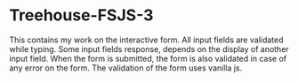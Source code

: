 # Treehouse-FSJS-3
This contains my work on the interactive form. 
All input fields are validated while typing. 
Some input fields response, depends on the display of another input field.
When the form is submitted, the form is also validated in case of any error on the form.
The validation of the form uses vanilla js.
